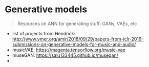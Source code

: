 # Generative models
> Resources on ANN for generating stuff: GANs, VAEs, etc

- list of projects from Hendrick: http://www.ymer.org/amir/2018/09/29/papers-from-iclr-2019-submissions-on-generative-models-for-music-and-audio/
- musicVAE: https://magenta.tensorflow.org/music-vae
- museGAN: https://salu133445.github.io/musegan/
- 
